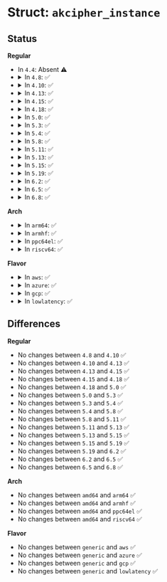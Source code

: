 # Struct: <code>akcipher_instance</code>

## Status
<b>Regular</b>
<ul>
<li>
In <code>4.4</code>: Absent ⚠️
</li>
<li>
<details>
<summary>In <code>4.8</code>: ✅</summary>

```c
struct akcipher_instance {
    void (*free)(struct akcipher_instance *);
    struct (anon) s;
    struct akcipher_alg alg;
};
```
</details>
</li>
<li>
<details>
<summary>In <code>4.10</code>: ✅</summary>

```c
struct akcipher_instance {
    void (*free)(struct akcipher_instance *);
    struct (anon) s;
    struct akcipher_alg alg;
};
```
</details>
</li>
<li>
<details>
<summary>In <code>4.13</code>: ✅</summary>

```c
struct akcipher_instance {
    void (*free)(struct akcipher_instance *);
    struct (anon) s;
    struct akcipher_alg alg;
};
```
</details>
</li>
<li>
<details>
<summary>In <code>4.15</code>: ✅</summary>

```c
struct akcipher_instance {
    void (*free)(struct akcipher_instance *);
    struct (anon) s;
    struct akcipher_alg alg;
};
```
</details>
</li>
<li>
<details>
<summary>In <code>4.18</code>: ✅</summary>

```c
struct akcipher_instance {
    void (*free)(struct akcipher_instance *);
    struct (anon) s;
    struct akcipher_alg alg;
};
```
</details>
</li>
<li>
<details>
<summary>In <code>5.0</code>: ✅</summary>

```c
struct akcipher_instance {
    void (*free)(struct akcipher_instance *);
    struct (anon) s;
    struct akcipher_alg alg;
};
```
</details>
</li>
<li>
<details>
<summary>In <code>5.3</code>: ✅</summary>

```c
struct akcipher_instance {
    void (*free)(struct akcipher_instance *);
    struct (anon) s;
    struct akcipher_alg alg;
};
```
</details>
</li>
<li>
<details>
<summary>In <code>5.4</code>: ✅</summary>

```c
struct akcipher_instance {
    void (*free)(struct akcipher_instance *);
    struct (anon) s;
    struct akcipher_alg alg;
};
```
</details>
</li>
<li>
<details>
<summary>In <code>5.8</code>: ✅</summary>

```c
struct akcipher_instance {
    void (*free)(struct akcipher_instance *);
    struct (anon) s;
    struct akcipher_alg alg;
};
```
</details>
</li>
<li>
<details>
<summary>In <code>5.11</code>: ✅</summary>

```c
struct akcipher_instance {
    void (*free)(struct akcipher_instance *);
    struct (anon) s;
    struct akcipher_alg alg;
};
```
</details>
</li>
<li>
<details>
<summary>In <code>5.13</code>: ✅</summary>

```c
struct akcipher_instance {
    void (*free)(struct akcipher_instance *);
    struct (anon) s;
    struct akcipher_alg alg;
};
```
</details>
</li>
<li>
<details>
<summary>In <code>5.15</code>: ✅</summary>

```c
struct akcipher_instance {
    void (*free)(struct akcipher_instance *);
    struct (anon) s;
    struct akcipher_alg alg;
};
```
</details>
</li>
<li>
<details>
<summary>In <code>5.19</code>: ✅</summary>

```c
struct akcipher_instance {
    void (*free)(struct akcipher_instance *);
    struct (anon) s;
    struct akcipher_alg alg;
};
```
</details>
</li>
<li>
<details>
<summary>In <code>6.2</code>: ✅</summary>

```c
struct akcipher_instance {
    void (*free)(struct akcipher_instance *);
    struct (anon) s;
    struct akcipher_alg alg;
};
```
</details>
</li>
<li>
<details>
<summary>In <code>6.5</code>: ✅</summary>

```c
struct akcipher_instance {
    void (*free)(struct akcipher_instance *);
    struct (anon) s;
    struct akcipher_alg alg;
};
```
</details>
</li>
<li>
<details>
<summary>In <code>6.8</code>: ✅</summary>

```c
struct akcipher_instance {
    void (*free)(struct akcipher_instance *);
    struct (anon) s;
    struct akcipher_alg alg;
};
```
</details>
</li>
</ul>
<b>Arch</b>
<ul>
<li>
<details>
<summary>In <code>arm64</code>: ✅</summary>

```c
struct akcipher_instance {
    void (*free)(struct akcipher_instance *);
    struct (anon) s;
    struct akcipher_alg alg;
};
```
</details>
</li>
<li>
<details>
<summary>In <code>armhf</code>: ✅</summary>

```c
struct akcipher_instance {
    void (*free)(struct akcipher_instance *);
    struct (anon) s;
    struct akcipher_alg alg;
};
```
</details>
</li>
<li>
<details>
<summary>In <code>ppc64el</code>: ✅</summary>

```c
struct akcipher_instance {
    void (*free)(struct akcipher_instance *);
    struct (anon) s;
    struct akcipher_alg alg;
};
```
</details>
</li>
<li>
<details>
<summary>In <code>riscv64</code>: ✅</summary>

```c
struct akcipher_instance {
    void (*free)(struct akcipher_instance *);
    struct (anon) s;
    struct akcipher_alg alg;
};
```
</details>
</li>
</ul>
<b>Flavor</b>
<ul>
<li>
<details>
<summary>In <code>aws</code>: ✅</summary>

```c
struct akcipher_instance {
    void (*free)(struct akcipher_instance *);
    struct (anon) s;
    struct akcipher_alg alg;
};
```
</details>
</li>
<li>
<details>
<summary>In <code>azure</code>: ✅</summary>

```c
struct akcipher_instance {
    void (*free)(struct akcipher_instance *);
    struct (anon) s;
    struct akcipher_alg alg;
};
```
</details>
</li>
<li>
<details>
<summary>In <code>gcp</code>: ✅</summary>

```c
struct akcipher_instance {
    void (*free)(struct akcipher_instance *);
    struct (anon) s;
    struct akcipher_alg alg;
};
```
</details>
</li>
<li>
<details>
<summary>In <code>lowlatency</code>: ✅</summary>

```c
struct akcipher_instance {
    void (*free)(struct akcipher_instance *);
    struct (anon) s;
    struct akcipher_alg alg;
};
```
</details>
</li>
</ul>

## Differences
<b>Regular</b>
<ul>
<li>
No changes between <code>4.8</code> and <code>4.10</code> ✅
</li>
<li>
No changes between <code>4.10</code> and <code>4.13</code> ✅
</li>
<li>
No changes between <code>4.13</code> and <code>4.15</code> ✅
</li>
<li>
No changes between <code>4.15</code> and <code>4.18</code> ✅
</li>
<li>
No changes between <code>4.18</code> and <code>5.0</code> ✅
</li>
<li>
No changes between <code>5.0</code> and <code>5.3</code> ✅
</li>
<li>
No changes between <code>5.3</code> and <code>5.4</code> ✅
</li>
<li>
No changes between <code>5.4</code> and <code>5.8</code> ✅
</li>
<li>
No changes between <code>5.8</code> and <code>5.11</code> ✅
</li>
<li>
No changes between <code>5.11</code> and <code>5.13</code> ✅
</li>
<li>
No changes between <code>5.13</code> and <code>5.15</code> ✅
</li>
<li>
No changes between <code>5.15</code> and <code>5.19</code> ✅
</li>
<li>
No changes between <code>5.19</code> and <code>6.2</code> ✅
</li>
<li>
No changes between <code>6.2</code> and <code>6.5</code> ✅
</li>
<li>
No changes between <code>6.5</code> and <code>6.8</code> ✅
</li>
</ul>
<b>Arch</b>
<ul>
<li>
No changes between <code>amd64</code> and <code>arm64</code> ✅
</li>
<li>
No changes between <code>amd64</code> and <code>armhf</code> ✅
</li>
<li>
No changes between <code>amd64</code> and <code>ppc64el</code> ✅
</li>
<li>
No changes between <code>amd64</code> and <code>riscv64</code> ✅
</li>
</ul>
<b>Flavor</b>
<ul>
<li>
No changes between <code>generic</code> and <code>aws</code> ✅
</li>
<li>
No changes between <code>generic</code> and <code>azure</code> ✅
</li>
<li>
No changes between <code>generic</code> and <code>gcp</code> ✅
</li>
<li>
No changes between <code>generic</code> and <code>lowlatency</code> ✅
</li>
</ul>
